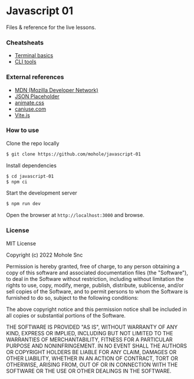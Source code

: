 # Javascript 01

Files & reference for the live lessons.

### Cheatsheats

- [Terminal basics](./cheatsheets/command-line.md)
- [CLI tools](./cheatsheets/tools.md)

### External references

- [MDN (Mozilla Developer Network)](https://developer.mozilla.org/en-US/)
- [JSON Placeholder](https://jsonplaceholder.typicode.com/)
- [animate.css](https://animate.style/)
- [caniuse.com](https://caniuse.com/)
- [Vite.js](https://vitejs.dev/)

### How to use

Clone the repo locally

```bash
$ git clone https://github.com/mohole/javascript-01
```

Install dependencies

```bash
$ cd javascript-01
$ npm ci
```

Start the development server

```bash
$ npm run dev
```

Open the browser at `http://localhost:3000` and browse.

### License

MIT License

Copyright (c) 2022 Mohole Snc

Permission is hereby granted, free of charge, to any person obtaining a copy
of this software and associated documentation files (the "Software"), to deal
in the Software without restriction, including without limitation the rights
to use, copy, modify, merge, publish, distribute, sublicense, and/or sell
copies of the Software, and to permit persons to whom the Software is
furnished to do so, subject to the following conditions:

The above copyright notice and this permission notice shall be included in all
copies or substantial portions of the Software.

THE SOFTWARE IS PROVIDED "AS IS", WITHOUT WARRANTY OF ANY KIND, EXPRESS OR
IMPLIED, INCLUDING BUT NOT LIMITED TO THE WARRANTIES OF MERCHANTABILITY,
FITNESS FOR A PARTICULAR PURPOSE AND NONINFRINGEMENT. IN NO EVENT SHALL THE
AUTHORS OR COPYRIGHT HOLDERS BE LIABLE FOR ANY CLAIM, DAMAGES OR OTHER
LIABILITY, WHETHER IN AN ACTION OF CONTRACT, TORT OR OTHERWISE, ARISING FROM,
OUT OF OR IN CONNECTION WITH THE SOFTWARE OR THE USE OR OTHER DEALINGS IN THE
SOFTWARE.
